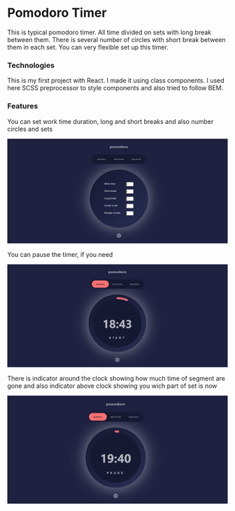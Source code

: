 # Pomodoro Timer

This is typical pomodoro timer. All time divided on sets with long break between them. There is several number of circles with short break between them in each set. You can very flexible set up this timer.

### Technologies

This is my first project with React. I made it using class components. I used here SCSS preprocessor to style components and also tried to follow BEM.

### Features

You can set work time duration, long and short breaks and also number circles and sets

![Settings](https://github.com/Egor-Gaidiuchenko/pomodoro/blob/main/forReadme/screenshotSettings.png)

You can pause the timer, if you need

![Pause](https://github.com/Egor-Gaidiuchenko/pomodoro/blob/main/forReadme/screenshotPause.png)

There is indicator around the clock showing how much time of segment are gone and also indicator above clock showing you wich part of set is now

![Timer on going](https://github.com/Egor-Gaidiuchenko/pomodoro/blob/main/forReadme/screenshotOnGoing.png)
